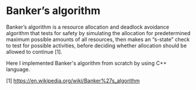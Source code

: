 # Banker’s algorithm
Banker’s algorithm is a resource allocation and deadlock avoidance algorithm that tests for safety by simulating the allocation for predetermined maximum possible amounts of all resources, then makes an “s-state” check to test for possible activities, before deciding whether allocation should be allowed to continue [1].

Here I implemented Banker's algorithm from scratch by using C++ language.

[1] https://en.wikipedia.org/wiki/Banker%27s_algorithm
